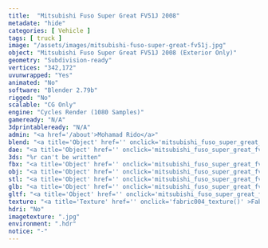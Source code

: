 ```yaml
---
title:  "Mitsubishi Fuso Super Great FV51J 2008"
metadate: "hide"
categories: [ Vehicle ]
tags: [ truck ]
image: "/assets/images/mitsubishi-fuso-super-great-fv51j.jpg"
object: "Mitsubishi Fuso Super Great FV51J 2008 (Exterior Only)"
geometry: "Subdivision-ready"
vertices: "342,172"
uvunwrapped: "Yes"
animated: "No"
software: "Blender 2.79b"
rigged: "No"
scalable: "CG Only"
engine: "Cycles Render (1080 Samples)"
gameready: "N/A"
3dprintableready: "N/A"
admin: "<a href='/about'>Mohamad Rido</a>"
blend: "<a title='Object' href='' onclick='mitsubishi_fuso_super_great_fv51j_blend()' >.zip 13.8 MB</a>"
dae: "<a title='Object' href='' onclick='mitsubishi_fuso_super_great_fv51j_dae()' >.zip 9.9 MB</a>"
3ds: "%r can't be written"
fbx: "<a title='Object' href='' onclick='mitsubishi_fuso_super_great_fv51j_fbx()' >.zip 14.0 MB</a>"
obj: "<a title='Object' href='' onclick='mitsubishi_fuso_super_great_fv51j_obj()' >.zip 8.8 MB</a>"
stl: "<a title='Object' href='' onclick='mitsubishi_fuso_super_great_fv51j_stl()' >.zip 13.4 MB</a>"
glb: "<a title='Object' href='' onclick='mitsubishi_fuso_super_great_fv51j_glb()' >.zip 13.8 MB</a>"
gltf: "<a title='Object' href='' onclick='mitsubishi_fuso_super_great_fv51j_gltf()' >.zip 14.9 MB</a>"
texture: "<a title='Texture' href='' onclick='fabric004_texture()' >Fabric004</a>"
hdri: "No"
imagetexture: ".jpg"
environment: ".hdr"
notice: "-"
---
```

